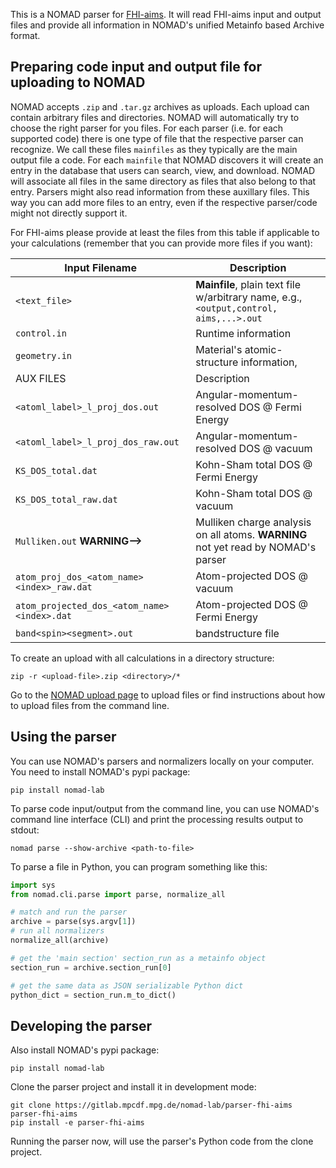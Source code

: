 This is a NOMAD parser for [FHI-aims](https://aimsclub.fhi-berlin.mpg.de/). It will read FHI-aims input and
output files and provide all information in NOMAD's unified Metainfo based Archive format.

## Preparing code input and output file for uploading to NOMAD

NOMAD accepts `.zip` and `.tar.gz` archives as uploads. Each upload can contain arbitrary
files and directories. NOMAD will automatically try to choose the right parser for you files.
For each parser (i.e. for each supported code) there is one type of file that the respective
parser can recognize. We call these files `mainfiles` as they typically are the main
output file a code. For each `mainfile` that NOMAD discovers it will create an entry
in the database that users can search, view, and download. NOMAD will associate all files
in the same directory as files that also belong to that entry. Parsers
might also read information from these auxillary files. This way you can add more files
to an entry, even if the respective parser/code might not directly support it.

For FHI-aims please provide at least the files from this table if applicable to your
calculations (remember that you can provide more files if you want):

|Input Filename| Description|
|--- | --- |
|`<text_file>` | **Mainfile**, plain text file w/arbitrary name, e.g.,  `<output,control, aims,...>.out` |
|`control.in` | Runtime information |
|`geometry.in` | Material's atomic-structure information,  |
|AUX FILES| Description|
|`<atoml_label>_l_proj_dos.out`|  Angular-momentum-resolved DOS @ Fermi Energy|
|`<atoml_label>_l_proj_dos_raw.out`|  Angular-momentum-resolved DOS @ vacuum|
|`KS_DOS_total.dat`| Kohn-Sham total DOS @ Fermi Energy |
|`KS_DOS_total_raw.dat`| Kohn-Sham total DOS @ vacuum |
|`Mulliken.out` **WARNING-->**|Mulliken charge analysis on all atoms. **WARNING** not yet read by NOMAD's parser|
|`atom_proj_dos_<atom_name><index>_raw.dat`  | Atom-projected DOS @ vacuum|
|`atom_projected_dos_<atom_name><index>.dat`  | Atom-projected DOS @ Fermi Energy|
|`band<spin><segment>.out` | bandstructure file |


To create an upload with all calculations in a directory structure:

```
zip -r <upload-file>.zip <directory>/*
```

Go to the [NOMAD upload page](https://nomad-lab.eu/prod/rae/gui/uploads) to upload files
or find instructions about how to upload files from the command line.

## Using the parser

You can use NOMAD's parsers and normalizers locally on your computer. You need to install
NOMAD's pypi package:

```
pip install nomad-lab
```

To parse code input/output from the command line, you can use NOMAD's command line
interface (CLI) and print the processing results output to stdout:

```
nomad parse --show-archive <path-to-file>
```

To parse a file in Python, you can program something like this:
```python
import sys
from nomad.cli.parse import parse, normalize_all

# match and run the parser
archive = parse(sys.argv[1])
# run all normalizers
normalize_all(archive)

# get the 'main section' section_run as a metainfo object
section_run = archive.section_run[0]

# get the same data as JSON serializable Python dict
python_dict = section_run.m_to_dict()
```

## Developing the parser

Also install NOMAD's pypi package:

```
pip install nomad-lab
```

Clone the parser project and install it in development mode:

```
git clone https://gitlab.mpcdf.mpg.de/nomad-lab/parser-fhi-aims parser-fhi-aims
pip install -e parser-fhi-aims
```

Running the parser now, will use the parser's Python code from the clone project.


